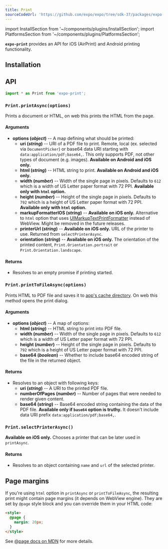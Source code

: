 ```yaml
---
title: Print
sourceCodeUrl: 'https://github.com/expo/expo/tree/sdk-37/packages/expo-print'
---
```


import InstallSection from '~/components/plugins/InstallSection';
import PlatformsSection from '~/components/plugins/PlatformsSection';

**`expo-print`** provides an API for iOS (AirPrint) and Android printing functionality.

<PlatformsSection android emulator ios simulator web />

## Installation

<InstallSection packageName="expo-print" />

## API

```js
import * as Print from 'expo-print';
```

### `Print.printAsync(options)`

Prints a document or HTML, on web this prints the HTML from the page.

#### Arguments

- **options (_object_)** -- A map defining what should be printed:
  - **uri (_string_)** -- URI of a PDF file to print. Remote, local (ex. selected via `DocumentPicker`) or base64 data URI starting with `data:application/pdf;base64,`. This only supports PDF, not other types of document (e.g. images). **Available on Android and iOS only.**
  - **html (_string_)** -- HTML string to print. **Available on Android and iOS only.**
  - **width (_number_)** -- Width of the single page in pixels. Defaults to `612` which is a width of US Letter paper format with 72 PPI. **Available only with `html` option.**
  - **height (_number_)** -- Height of the single page in pixels. Defaults to `792` which is a height of US Letter paper format with 72 PPI. **Available only with `html` option.**
  - **markupFormatterIOS (_string_)** -- **Available on iOS only.** Alternative to `html` option that uses [UIMarkupTextPrintFormatter](https://developer.apple.com/documentation/uikit/uimarkuptextprintformatter) instead of WebView. Might be removed in the future releases.
  - **printerUrl (_string_)** -- **Available on iOS only.** URL of the printer to use. Returned from `selectPrinterAsync`.
  - **orientation (_string_)** -- **Available on iOS only.** The orientation of the printed content, `Print.Orientation.portrait` or `Print.Orientation.landscape`.

#### Returns

- Resolves to an empty promise if printing started.

### `Print.printToFileAsync(options)`

Prints HTML to PDF file and saves it to [app's cache directory](filesystem.md#filesystemcachedirectory). On web this method opens the print dialog.

#### Arguments

- **options (_object_)** -- A map of options:
  - **html (_string_)** -- HTML string to print into PDF file.
  - **width (_number_)** -- Width of the single page in pixels. Defaults to `612` which is a width of US Letter paper format with 72 PPI.
  - **height (_number_)** -- Height of the single page in pixels. Defaults to `792` which is a height of US Letter paper format with 72 PPI.
  - **base64 (_boolean_)** -- Whether to include base64 encoded string of the file in the returned object.

#### Returns

- Resolves to an object with following keys:
  - **uri (_string_)** -- A URI to the printed PDF file.
  - **numberOfPages (_number_)** -- Number of pages that were needed to render given content.
  - **base64 (_string_)** -- Base64 encoded string containing the data of the PDF file. **Available only if `base64` option is truthy.** It doesn't include data URI prefix `data:application/pdf;base64,`.

### `Print.selectPrinterAsync()`

**Available on iOS only.** Chooses a printer that can be later used in `printAsync`.

#### Returns

- Resolves to an object containing `name` and `url` of the selected printer.

## Page margins

If you're using `html` option in `printAsync` or `printToFileAsync`, the resulting print might contain page margins (it depends on WebView engine).
They are set by `@page` style block and you can override them in your HTML code:

```html
<style>
  @page {
    margin: 20px;
  }
</style>
```

See [@page docs on MDN](https://developer.mozilla.org/en-US/docs/Web/CSS/@page) for more details.
